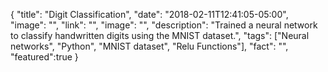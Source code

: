 {
  "title": "Digit Classification",
  "date": "2018-02-11T12:41:05-05:00",
  "image": "",
  "link": "",
  "image": "",
  "description": "Trained a neural network to classify handwritten digits using the MNIST dataset.",
  "tags": ["Neural networks",
    "Python",
    "MNIST dataset",
    "Relu Functions"],
  "fact": "",
  "featured":true
}
